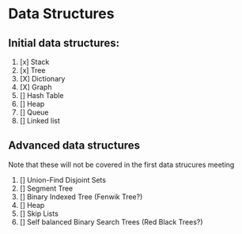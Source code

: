 # Data Structures #

## Initial data structures: ##
1. [x] Stack
2. [x] Tree
3. [X] Dictionary
4. [X] Graph
5. [] Hash Table
6. [] Heap
7. [] Queue
8. [] Linked list



## Advanced data structures ##
Note that these will not be covered in the first 
data strucures meeting

1. [] Union-Find Disjoint Sets
2. [] Segment Tree
3. [] Binary Indexed Tree (Fenwik Tree?)
4. [] Heap
5. [] Skip Lists
6. [] Self balanced Binary Search Trees (Red Black Trees?)
